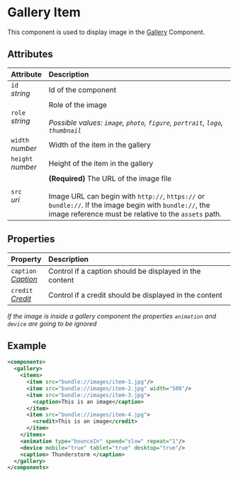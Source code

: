# Gallery Item

This component is used to display image in the [Gallery](../Gallery.md) Component.

## Attributes

| Attribute               | Description                                                                                                                                                                                                        |
| :---------------------- | :----------------------------------------------------------------------------------------------------------------------------------------------------------------------------------------------------------------- |
| `id` <br/> _string_     | Id of the component                                                                                                                                                                                                |
| `role` <br/> _string_   | Role of the image </br> </br>_Possible values: `image`, `photo`, `figure`, `portrait`, `logo`, `thumbnail`_                                                                                                        |
| `width` <br/> _number_  | Width of the item in the gallery                                                                                                                                                                                   |
| `height` <br/> _number_ | Height of the item in the gallery                                                                                                                                                                                  |
| `src` <br/> _uri_       | **(Required)** The URL of the image file </br></br> Image URL can begin with `http://`, `https://` or `bundle://`. If the image begin with `bundle://`, the image reference must be relative to the `assets` path. |


## Properties
| Property                                                      | Description                                             |
| :------------------------------------------------------------ | :------------------------------------------------------ |
| `caption` <br/>_[Caption](../../format/CaptionDescriptor.md)_ | Control if a caption should be displayed in the content |
| `credit` <br/>_[Credit](../../format/CreditDescriptor.md)_    | Control if a credit should be displayed in the content  |

_If the image is inside a gallery component the properties `animation` and `device` are going to be ignored_

## Example
```xml
<components>
  <gallery>
    <items>
      <item src="bundle://images/item-1.jpg"/>
      <item src="bundle://images/item-2.jpg" width="500"/>
      <item src="bundle://images/item-3.jpg">
        <caption>This is an image</caption>
      </item>
      <item src="bundle://images/item-4.jpg">
        <credit>This is an image</credit>
      </item>
    </items>
    <animation type="bounceIn" speed="slow" repeat="1"/>
    <device mobile="true" tablet="true" desktop="true"/>
    <caption> Thunderstorm </caption>
  </gallery>
</components>
```